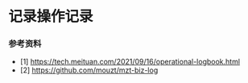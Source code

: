 # 记录操作记录

### 参考资料

* [1] https://tech.meituan.com/2021/09/16/operational-logbook.html
* [2] https://github.com/mouzt/mzt-biz-log